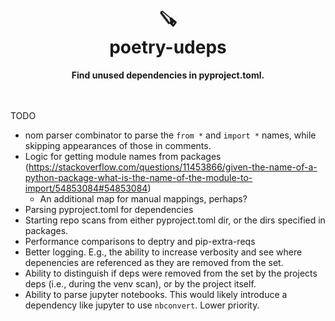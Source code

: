 <h1 align="center">
    🪚<br>
    poetry-udeps
</h1>

<div align="center">
    <strong>Find unused dependencies in pyproject.toml.</strong>
</div>
<br>
<br>

TODO

- nom parser combinator to parse the `from *` and `import *` names, while skipping appearances of
  those in comments.
- Logic for getting module names from packages
  (https://stackoverflow.com/questions/11453866/given-the-name-of-a-python-package-what-is-the-name-of-the-module-to-import/54853084#54853084)
    - An additional map for manual mappings, perhaps?
- Parsing pyproject.toml for dependencies
- Starting repo scans from either pyproject.toml dir, or the dirs specified in packages.
- Performance comparisons to deptry and pip-extra-reqs
- Better logging. E.g., the ability to increase verbosity and see where depenencies are referenced
  as they are removed from the set.
- Ability to distinguish if deps were removed from the set by the projects deps (i.e., during the
  venv scan), or by the project itself.
- Ability to parse jupyter notebooks. This would likely introduce a dependency like jupyter to use
  `nbconvert`. Lower priority.
